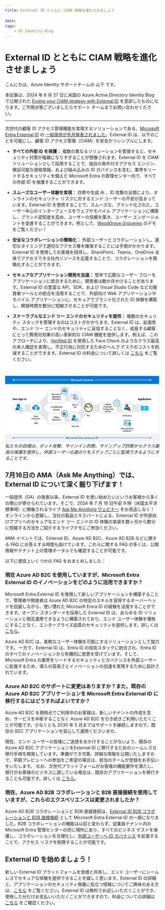 ```yaml
---
title: External ID とともに CIAM 戦略を進化させましょう

date: 
tags:
    - US Identity Blog
---
```


# External ID とともに CIAM 戦略を進化させましょう


こんにちは、Azure Identity サポートチームの 山下 です。

本記事は、2024 年 6 月 27 日に米国の Azure Active Directory Identity Blog で公開された [Evolve your CIAM strategy with External ID](https://techcommunity.microsoft.com/t5/microsoft-entra-blog/evolve-your-ciam-strategy-with-external-id/ba-p/3627348) を意訳したものになります。ご不明点等ございましたらサポート チームまでお問い合わせください。

----

次世代の顧客 ID アクセス管理機能を実現するソリューションである、[Microsoft Entra External ID](https://www.microsoft.com/ja-jp/security/business/identity-access/microsoft-entra-external-id) の [一般提供が先月発表されました](https://jpazureid.github.io/blog/azure-active-directory/announcing-general-availability-of-microsoft-entra-external-id/)。External ID は、以下のことを可能にし、顧客 ID アクセス管理（CIAM）を安全かつシンプルにします。

- **すべての外部 ID を保護：** 複数の異なるソリューションを管理すると、セキュリティ対策が複雑になりすぎることが想像されます。External ID を CIAM ソリューションとして採用することで、独自の条件付きアクセス エンジン、検証可能な資格情報、および組み込みの ID ガバナンスを含む、業界をリードするセキュリティを備えた Microsoft Entra の管理センター内で、すべての外部 ID を保護することができます。 

- **スムーズなユーザー体験を実現：** 詐欺や生成 AI 、ID 攻撃の台頭により、オンラインのセキュリティ リスクに対するエンド ユーザーの不安が高まっています。External ID を使用することで、スムーズな、ブランド化された、ユーザー中心のインターフェースをウェブやモバイル アプリケーションに構築し、ブランド認知度を高め、ユーザーの信頼を築き、ユーザー エンゲージメントを促進することができます。例として、[WoodGrove Groceries](https://aka.ms/ExternalIDWoodgroveDemo) のデモをご覧ください！

- **安全なコラボレーションの簡略化：** 外部ユーザーとコラボレーションし、適切なタイミングで適切なアクセス権を確保することには手間がかかります。External ID を使用してお客様を招待し、SharePoint、Teams、OneDrive 全体でアクセスできる社内リソースを定義することで、コラボレーションを簡略化することができます。 

- **セキュアなアプリケーション開発を加速：** 堅牢で広範なユーザー フローをアプリケーションに統合するために、開発者は数か月かけることがあります。External ID の豊富な API、SDK、および Visual Studio Code などの開発者ツールとの統合を活用することで、外部向け Web アプリケーションやモバイル アプリケーションに、セキュアでブランド化された ID 体験を構築し、開発時間を数分に短縮させることが可能です。

- **スケーラブルなエンド ツー エンドのセキュリティを提供：** 複数のセキュリティ スタックを管理するのはコストがかかります。External ID は、拡張性や、エンド ツー エンドのセキュリティに妥協することなく、成長する顧客にとって費用対効果の高い革新的な CIAM 機能を提供します。例えば、このアプローチにより、[Verified ID](https://www.microsoft.com/en-us/security/blog/2024/02/06/microsoft-entra-verified-id-introduces-face-check-in-preview/) を使用した Face Check のようなクラス最高の本人確認を実現し、不正行為に対抗するためのヘルプ デスクのコストを削減することができます。External ID の料金について詳しくは [こちら](https://aka.ms/ExternalIDPricing) をご覧ください。


<br>

![](evolve-your-ciam-strategy-with-external-id/img.png)
*私たちの目標は、ボット攻撃、サインイン詐欺、サインアップ詐欺からクラス最高の保護を提供し、外部ユーザーの道のりをステップごとに監視できるようにすることです。*

## 7月16日の AMA（Ask Me Anything）では、External ID について深く掘り下げます！ 

一般提供（GA）の発表以来、External ID を使い始めたいというお客様から多くの関心が寄せられています。そこで、2024 年 7 月 16 日午前 9 時（米国太平洋標準時）に開催されるライブ [Ask Me Anything ウェビナー](https://aka.ms/ExternalIDAMA) をお見逃しなく！
オンラインから登録し、当社の製品エキスパートによる、External ID が外部向けアプリへのセキュアなエンド ツー エンドの ID 体験の実装を数ヶ月から数分に短縮する方法をご紹介するライブデモにご参加ください。  

AMA イベントでは、External ID、Azure AD B2C、Azure AD B2B などに関する FAQ にお答えする時間も設けています。これらに関する FAQ の多くは、公開情報やテナント上の管理ポータルでも確認することが可能です。

以下に便宜上いくつかの FAQ をおまとめしました： 


### 現在 Azure AD B2C を使用していますが、Microsoft Entra External ID のイノベーションをどのように活用できますか？ 
Microsoft Entra External ID を使用して新しいアプリケーションを構築することで、管理者や開発者は Azure AD B2C の特定のスキルを習得するオーバーヘッドを回避しながら、使い慣れた Microsoft Entra ID の経験を活用することができます。オープン スタンダードを採用した External ID は、あらゆる ID ソリューションと相互運用できるように構築されており、エンド ユーザー体験を犠牲にすることなく、エンタープライズ品質のセキュリティを提供します。詳しくは [こちら](https://learn.microsoft.com/ja-jp/entra/external-id/customers/faq-customers)。


Azure AD B2C は、柔軟なユーザー体験を可能にするソリューションとして強力です。
一方で、External ID は、Entra ID の技術スタックに統合され、Entra ID のすべてのイノベーションから有機的に恩恵を受けています。そして、Microsoft Entra の業界をリードするセキュリティとガバナンスを外部ユーザーに拡張するため、導入の容易さとイノベーションの加速を実現するために設計されています。 

### Azure AD B2C のサポートに変更はありますか？また、既存の Azure AD B2C アプリケーションを Microsoft Entra External ID に移行するにはどうすればよいですか？

Azure AD B2C を現時点でご利用中のお客様は、新しいテナントの作成を含め、サービスを中断することなく Azure AD B2C を引き続きご利用いただくことが可能です。少なくとも 2030 年 5 月まではサポートを継続しますので、既存の B2C アプリケーションを安心して運用くださいませ。

現在、エンド ユーザーの皆様にご迷惑をおかけすることがないよう、既存の Azure AD B2C アプリケーションをExternal ID に移行するためのシームレスな移行手順を開発しています。準備ができ次第、詳細な情報を公開いたしますので、早期プレビューへの参加をご希望の場合は、担当のチームが登録をお手伝いをいたします。
なお、次世代プラットフォームがお客様の機能要件を満たし、移行がお客様のビジネスに適している場合は、既存のアプリケーションを移行することも可能です。詳しくは [こちら](https://learn.microsoft.com/ja-jp/entra/external-id/customers/faq-customers)。


### 現在、Azure AD B2B コラボレーションと B2B 直接接続を使用していますが、これらのエクスペリエンスは変更されましたか？

Azure AD B2B コラボレーションと B2B 直接接続は、[External ID B2B コラボレーションと B2B 直接接続](https://learn.microsoft.com/ja-jp/entra/external-id/what-is-b2b) として Microsoft Entra External ID の一部になりました。B2B コラボレーションの機能は以前と変わらず、従業員テナント内の Microsoft Entra 管理センターの同じ場所にあり、すべてのビジネス ゲストを保護し、コラボレーションを合理化し、[外部ユーザーへ ID ガバナンス](https://learn.microsoft.com/ja-jp/entra/id-governance/manage-guest-access-with-access-reviews) を拡張することで、アクセス リスクを制限することが可能です。  


## External ID を始めましょう！
新しい External ID プラットフォームを皆様と共有し、エンド ユーザーにシームレスでセキュアな体験を提供できることを嬉しく思います。External ID の詳細と、アプリケーションのセキュリティ保護に役立つ情報についてご興味のある方は、[こちら](https://aka.ms/External_ID) をご覧ください。External ID は無料でお試しいただくことができ、使用した分だけお支払いいただくことができますので、料金についての詳細は [こちら](https://aka.ms/ExternalIDPricing) をご確認ください。 



